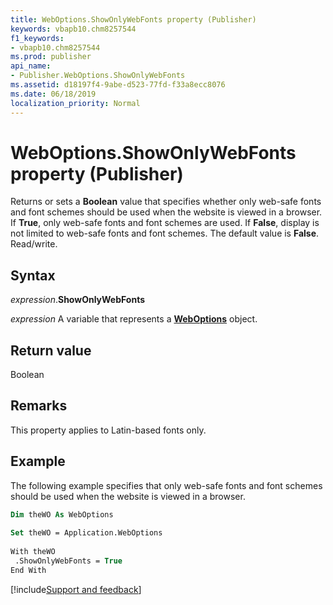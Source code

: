 ```yaml
---
title: WebOptions.ShowOnlyWebFonts property (Publisher)
keywords: vbapb10.chm8257544
f1_keywords:
- vbapb10.chm8257544
ms.prod: publisher
api_name:
- Publisher.WebOptions.ShowOnlyWebFonts
ms.assetid: d18197f4-9abe-d523-77fd-f33a8ecc8076
ms.date: 06/18/2019
localization_priority: Normal
---
```



# WebOptions.ShowOnlyWebFonts property (Publisher)

Returns or sets a **Boolean** value that specifies whether only web-safe fonts and font schemes should be used when the website is viewed in a browser. If **True**, only web-safe fonts and font schemes are used. If **False**, display is not limited to web-safe fonts and font schemes. The default value is **False**. Read/write.


## Syntax

_expression_.**ShowOnlyWebFonts**

_expression_ A variable that represents a **[WebOptions](Publisher.WebOptions.md)** object.


## Return value

Boolean


## Remarks

This property applies to Latin-based fonts only.


## Example

The following example specifies that only web-safe fonts and font schemes should be used when the website is viewed in a browser.

```vb
Dim theWO As WebOptions 
 
Set theWO = Application.WebOptions 
 
With theWO 
 .ShowOnlyWebFonts = True 
End With
```

[!include[Support and feedback](~/includes/feedback-boilerplate.md)]